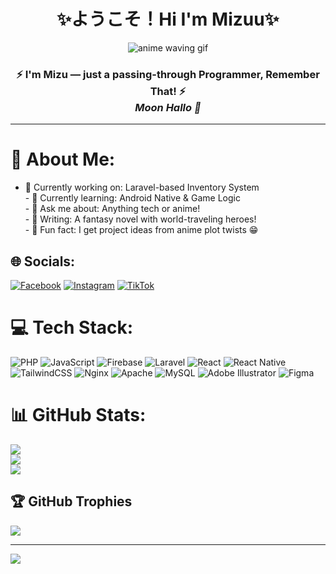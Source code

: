 <h1 align="center">✨ようこそ！Hi I'm Mizuu✨</h1>

<p align="center">
  <img src="img/decade.gif"  alt="anime waving gif">
</p>

<p align="center">
 <h3 align="center">⚡ I'm Mizu — just a passing-through Programmer, Remember That! ⚡</h><br>
<em align="center">Moon Hallo 🌙</em>

</p>

---

# 💫 About Me:

- 🔭 Currently working on: Laravel-based Inventory System<br>- 🌱 Currently learning: Android Native & Game Logic<br>- 💬 Ask me about: Anything tech or anime!<br>- 📖 Writing: A fantasy novel with world-traveling heroes!<br>- 🧠 Fun fact: I get project ideas from anime plot twists 😁

## 🌐 Socials:

[![Facebook](https://img.shields.io/badge/Facebook-%231877F2.svg?logo=Facebook&logoColor=white)](https://facebook.com/MizurigamingId) [![Instagram](https://img.shields.io/badge/Instagram-%23E4405F.svg?logo=Instagram&logoColor=white)](https://instagram.com/Altermizu) [![TikTok](https://img.shields.io/badge/TikTok-%23000000.svg?logo=TikTok&logoColor=white)](https://tiktok.com/@Mizuverse)

# 💻 Tech Stack:

![PHP](https://img.shields.io/badge/php-%23777BB4.svg?style=for-the-badge&logo=php&logoColor=white) ![JavaScript](https://img.shields.io/badge/javascript-%23323330.svg?style=for-the-badge&logo=javascript&logoColor=%23F7DF1E) ![Firebase](https://img.shields.io/badge/firebase-%23039BE5.svg?style=for-the-badge&logo=firebase) ![Laravel](https://img.shields.io/badge/laravel-%23FF2D20.svg?style=for-the-badge&logo=laravel&logoColor=white) ![React](https://img.shields.io/badge/react-%2320232a.svg?style=for-the-badge&logo=react&logoColor=%2361DAFB) ![React Native](https://img.shields.io/badge/react_native-%2320232a.svg?style=for-the-badge&logo=react&logoColor=%2361DAFB) ![TailwindCSS](https://img.shields.io/badge/tailwindcss-%2338B2AC.svg?style=for-the-badge&logo=tailwind-css&logoColor=white) ![Nginx](https://img.shields.io/badge/nginx-%23009639.svg?style=for-the-badge&logo=nginx&logoColor=white) ![Apache](https://img.shields.io/badge/apache-%23D42029.svg?style=for-the-badge&logo=apache&logoColor=white) ![MySQL](https://img.shields.io/badge/mysql-4479A1.svg?style=for-the-badge&logo=mysql&logoColor=white) ![Adobe Illustrator](https://img.shields.io/badge/adobe%20illustrator-%23FF9A00.svg?style=for-the-badge&logo=adobe%20illustrator&logoColor=white) ![Figma](https://img.shields.io/badge/figma-%23F24E1E.svg?style=for-the-badge&logo=figma&logoColor=white)

# 📊 GitHub Stats:

![](https://github-readme-stats.vercel.app/api?username=Mizucode&theme=dark&hide_border=false&include_all_commits=true&count_private=true)<br/>
![](https://nirzak-streak-stats.vercel.app/?user=Mizucode&theme=dark&hide_border=false)<br/>
![](https://github-readme-stats.vercel.app/api/top-langs/?username=Mizucode&theme=dark&hide_border=false&include_all_commits=true&count_private=true&layout=compact)

## 🏆 GitHub Trophies

![](https://github-profile-trophy.vercel.app/?username=Mizucode&theme=vision-friendly-dark&no-frame=false&no-bg=true&margin-w=4)

---

[![](https://visitcount.itsvg.in/api?id=Mizucode&icon=1&color=1)](https://visitcount.itsvg.in)

<!-- Proudly created with GPRM ( https://gprm.itsvg.in ) -->
